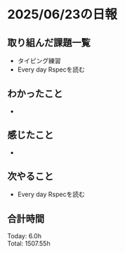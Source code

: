 # 2025/06/23の日報
## 取り組んだ課題一覧
* タイピング練習
* Every day Rspecを読む
## わかったこと 
* 
## 感じたこと
* 
## 次やること
* Every day Rspecを読む
##  合計時間 
Today: 6.0h<br>
Total: 1507.55h
